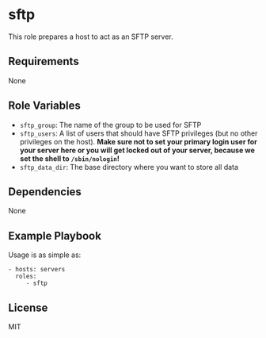 sftp
=====

This role prepares a host to act as an SFTP server.

Requirements
------------

None

Role Variables
--------------

- `sftp_group`: The name of the group to be used for SFTP
- `sftp_users`: A list of users that should have SFTP privileges (but no
  other privileges on the host). **Make sure not to set your primary login
  user for your server here or you will get locked out of your server, because
  we set the shell to `/sbin/nologin`!**
- `sftp_data_dir`: The base directory where you want to store all data

Dependencies
------------

None

Example Playbook
----------------

Usage is as simple as:

    - hosts: servers
      roles:
         - sftp

License
-------

MIT
